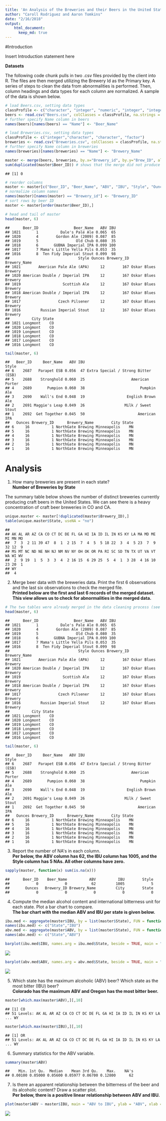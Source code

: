 ```yaml
---
title: 'An Analysis of the Breweries and their Beers in the United States'
author: "Caroll Rodriguez and Aaron Tomkins"
date: "2/16/2018"
output: 
    html_document:
      keep_md: true
---
```

#Introduction
<p>Insert Introduction statement here</p>

<b>Datasets</b>
<p>The following code chunk pulls in two .csv files provided by the client into R. The files are then merged utilizing the Brewery Id as the Primary key. A series of steps to clean the data from abnormalities is performed. Then, column headings and data types for each column are normalized. A sample of the data is shown below.</p>


```r
# load Beers.csv, setting data types
classProfile <- c("character", "integer", "numeric", "integer", "integer", "factor", "numeric")
beers <- read.csv("Beers.csv", colClasses = classProfile, na.strings = "", strip.white = TRUE)
# further specify Name column in beers
names(beers)[names(beers) == "Name"] <- "Beer_Name"

# load Breweries.csv, setting data types
classProfile <- c("integer","character", "character", "factor")
breweries <- read.csv("Breweries.csv", colClasses = classProfile, na.strings = "", strip.white = TRUE)
# further specify Name column in breweries
names(breweries)[names(breweries) == "Name"] <- "Brewery_Name"

master <- merge(beers, breweries, by.x="Brewery_id", by.y="Brew_ID", all=TRUE)
sum(duplicated(master$Beer_ID)) # shows that the merge did not produce duplicates
```

```
## [1] 0
```

```r
# reorder columns
master <- master[c("Beer_ID", "Beer_Name", "ABV", "IBU", "Style", "Ounces", "Brewery_id", "Brewery_Name", "City", "State" )]
# normalize column names
names(master)[names(master) == "Brewery_id"] <- "Brewery_ID"
# sort rows by beer ID
master <- master[order(master$Beer_ID),]

# head and tail of master
head(master, 6)
```

```
##      Beer_ID                Beer_Name   ABV IBU
## 1021       1          Dale's Pale Ale 0.065  65
## 1020       4        Gordon Ale (2009) 0.087  85
## 1019       5                 Old Chub 0.080  35
## 1018       6       GUBNA Imperial IPA 0.099 100
## 1017       7 Mama's Little Yella Pils 0.053  35
## 1016       8  Ten Fidy Imperial Stout 0.099  98
##                               Style Ounces Brewery_ID        Brewery_Name
## 1021        American Pale Ale (APA)     12        167 Oskar Blues Brewery
## 1020 American Double / Imperial IPA     12        167 Oskar Blues Brewery
## 1019                   Scottish Ale     12        167 Oskar Blues Brewery
## 1018 American Double / Imperial IPA     12        167 Oskar Blues Brewery
## 1017                 Czech Pilsener     12        167 Oskar Blues Brewery
## 1016         Russian Imperial Stout     12        167 Oskar Blues Brewery
##          City State
## 1021 Longmont    CO
## 1020 Longmont    CO
## 1019 Longmont    CO
## 1018 Longmont    CO
## 1017 Longmont    CO
## 1016 Longmont    CO
```

```r
tail(master, 6)
```

```
##   Beer_ID     Beer_Name   ABV IBU                               Style
## 6    2687   Parapet ESB 0.056  47 Extra Special / Strong Bitter (ESB)
## 5    2688    Stronghold 0.060  25                     American Porter
## 4    2689       Pumpion 0.060  38                         Pumpkin Ale
## 3    2690    Wall's End 0.048  19                   English Brown Ale
## 2    2691 Maggie's Leap 0.049  26                  Milk / Sweet Stout
## 1    2692  Get Together 0.045  50                        American IPA
##   Ounces Brewery_ID      Brewery_Name        City State
## 6     16          1 NorthGate Brewing Minneapolis    MN
## 5     16          1 NorthGate Brewing Minneapolis    MN
## 4     16          1 NorthGate Brewing Minneapolis    MN
## 3     16          1 NorthGate Brewing Minneapolis    MN
## 2     16          1 NorthGate Brewing Minneapolis    MN
## 1     16          1 NorthGate Brewing Minneapolis    MN
```

# Analysis

1. How many breweries are present in each state?
<br /><b>Number of Breweries by State</b>
<p>The summary table below shows the number of distinct breweries currently producing craft beers in the United States. We can see there is a heavy concentration of craft beer breweries in CO and CA.</p>

```r
unique.master <- master[!duplicated(master$Brewery_ID),]
table(unique.master$State, useNA = "no")
```

```
## 
## AK AL AR AZ CA CO CT DC DE FL GA HI IA ID IL IN KS KY LA MA MD ME MI MN MO 
##  7  3  2 11 39 47  8  1  2 15  7  4  5  5 18 22  3  4  5 23  7  9 32 12  9 
## MS MT NC ND NE NH NJ NM NV NY OH OK OR PA RI SC SD TN TX UT VA VT WA WI WV 
##  2  9 19  1  5  3  3  4  2 16 15  6 29 25  5  4  1  3 28  4 16 10 23 20  1 
## WY 
##  4
```

2. Merge beer data with the breweries data. Print the first 6 observations and the last six observations to check the merged file.
<br /><b>Printed below are the first and last 6 records of the merged dataset. This view allows us to check for abnormalities in the merged data.</b>

```r
# The two tables were already merged in the data cleaning process (see first section above).
head(master, 6)
```

```
##      Beer_ID                Beer_Name   ABV IBU
## 1021       1          Dale's Pale Ale 0.065  65
## 1020       4        Gordon Ale (2009) 0.087  85
## 1019       5                 Old Chub 0.080  35
## 1018       6       GUBNA Imperial IPA 0.099 100
## 1017       7 Mama's Little Yella Pils 0.053  35
## 1016       8  Ten Fidy Imperial Stout 0.099  98
##                               Style Ounces Brewery_ID        Brewery_Name
## 1021        American Pale Ale (APA)     12        167 Oskar Blues Brewery
## 1020 American Double / Imperial IPA     12        167 Oskar Blues Brewery
## 1019                   Scottish Ale     12        167 Oskar Blues Brewery
## 1018 American Double / Imperial IPA     12        167 Oskar Blues Brewery
## 1017                 Czech Pilsener     12        167 Oskar Blues Brewery
## 1016         Russian Imperial Stout     12        167 Oskar Blues Brewery
##          City State
## 1021 Longmont    CO
## 1020 Longmont    CO
## 1019 Longmont    CO
## 1018 Longmont    CO
## 1017 Longmont    CO
## 1016 Longmont    CO
```

```r
tail(master, 6)
```

```
##   Beer_ID     Beer_Name   ABV IBU                               Style
## 6    2687   Parapet ESB 0.056  47 Extra Special / Strong Bitter (ESB)
## 5    2688    Stronghold 0.060  25                     American Porter
## 4    2689       Pumpion 0.060  38                         Pumpkin Ale
## 3    2690    Wall's End 0.048  19                   English Brown Ale
## 2    2691 Maggie's Leap 0.049  26                  Milk / Sweet Stout
## 1    2692  Get Together 0.045  50                        American IPA
##   Ounces Brewery_ID      Brewery_Name        City State
## 6     16          1 NorthGate Brewing Minneapolis    MN
## 5     16          1 NorthGate Brewing Minneapolis    MN
## 4     16          1 NorthGate Brewing Minneapolis    MN
## 3     16          1 NorthGate Brewing Minneapolis    MN
## 2     16          1 NorthGate Brewing Minneapolis    MN
## 1     16          1 NorthGate Brewing Minneapolis    MN
```

3. Report the number of NA's in each column.
<br /><b>Per below, the ABV column has 62, the IBU column has 1005, and the Style column has 5 NAs. All other columns have zero.</b>

```r
sapply(master, function(x) sum(is.na(x)))
```

```
##      Beer_ID    Beer_Name          ABV          IBU        Style 
##            0            0           62         1005            5 
##       Ounces   Brewery_ID Brewery_Name         City        State 
##            0            0            0            0            0
```

4. Compute the median alcohol content and international bitterness unit for each state. Plot a bar chart to compare.
<br /><b>The bar chart with the median ABV and IBU per state is given below.</b>

```r
ibu.med <- aggregate(master$IBU, by = list(master$State), FUN = function(x) median(x, na.rm = TRUE))
names(ibu.med) <- c("State","IBU")
abv.med <- aggregate(master$ABV, by = list(master$State), FUN = function(x) median(x, na.rm = TRUE))
names(abv.med) <- c("State","ABV")

barplot(ibu.med$IBU, names.arg = ibu.med$State, beside = TRUE, main = "Median IBU by State", xlab = "State", ylab = "Median IBU", col = "Blue")
```

![](casestudy1_MSDS6306_sec402_files/figure-html/unnamed-chunk-4-1.png)<!-- -->

```r
barplot(abv.med$ABV, names.arg = abv.med$State, beside = TRUE, main = "Median ABV by State", xlab = "State", ylab = "Median ABV", col = "Blue")
```

![](casestudy1_MSDS6306_sec402_files/figure-html/unnamed-chunk-4-2.png)<!-- -->

5. Which state has the maximum alcoholic (ABV) beer? Which state as the most bitter (IBU) beer?
<br /><b>Colorado has the maximum ABV and Oregon has the most bitter beer.</b>

```r
master[which.max(master$ABV),][,10]
```

```
## [1] CO
## 51 Levels: AK AL AR AZ CA CO CT DC DE FL GA HI IA ID IL IN KS KY LA ... WY
```

```r
master[which.max(master$IBU),][,10]
```

```
## [1] OR
## 51 Levels: AK AL AR AZ CA CO CT DC DE FL GA HI IA ID IL IN KS KY LA ... WY
```

6. Summary statistics for the ABV variable.

```r
summary(master$ABV)
```

```
##    Min. 1st Qu.  Median    Mean 3rd Qu.    Max.    NA's 
## 0.00100 0.05000 0.05600 0.05977 0.06700 0.12800      62
```

7. Is there an apparent relationship between the bitterness of the beer and its alcoholic content? Draw a scatter plot.
<br /><b>Per below, there is a positive linear relationship between ABV and IBU.</b>

```r
plot(master$ABV ~ master$IBU, main = "ABV to IBU", ylab = "ABV", xlab = "IBU")
```

![](casestudy1_MSDS6306_sec402_files/figure-html/unnamed-chunk-7-1.png)<!-- -->

